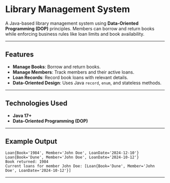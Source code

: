 
# **Library Management System**

A Java-based library management system using **Data-Oriented Programming (DOP)** principles. Members can borrow and return books while enforcing business rules like loan limits and book availability.

---

## **Features**
- **Manage Books**: Borrow and return books.
- **Manage Members**: Track members and their active loans.
- **Loan Records**: Record book loans with relevant details.
- **Data-Oriented Design**: Uses Java `record`, `enum`, and stateless methods.

---

## **Technologies Used**
- **Java 17+**
- **Data-Oriented Programming (DOP)**

---

## **Example Output**
```
Loan{Book='1984', Member='John Doe', LoanDate='2024-12-10'}
Loan{Book='Dune', Member='John Doe', LoanDate='2024-10-12'}
Book returned: 1984
Current loans for member John Doe: [Loan{Book='Dune', Member='John Doe', LoanDate='2024-10-12'}]
```

---
